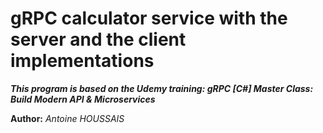 gRPC calculator service with the server and the client implementations
==============

***This program is based on the Udemy training: gRPC [C#] Master Class: Build Modern API & Microservices***

**Author:** *Antoine HOUSSAIS*

